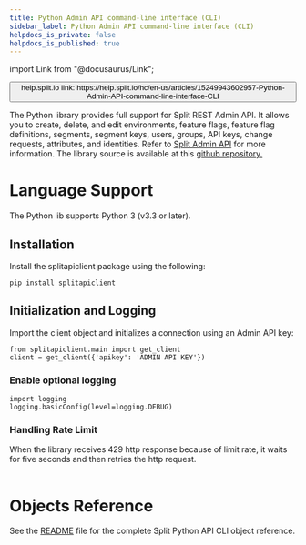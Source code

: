 ```yaml
---
title: Python Admin API command-line interface (CLI)
sidebar_label: Python Admin API command-line interface (CLI)
helpdocs_is_private: false
helpdocs_is_published: true
---
```


import Link from "@docusaurus/Link";

<p>
  <button style={{borderRadius:'8px', border:'1px', fontFamily:'Courier New', fontWeight:'800', textAlign:'left'}}> help.split.io link: https://help.split.io/hc/en-us/articles/15249943602957-Python-Admin-API-command-line-interface-CLI </button>
</p>

The Python library provides full support for Split REST Admin API. It allows you to create, delete, and edit environments, feature flags, feature flag definitions, segments, segment keys, users, groups, API keys, change requests, attributes, and identities. Refer to [Split Admin API](https://docs.split.io/reference/introduction) for more information. The library source is available at this [github repository.](https://github.com/splitio/python-api)

# Language Support
The Python lib supports Python 3 (v3.3 or later).

## Installation
Install the splitapiclient package using the following:

    pip install splitapiclient

## Initialization and Logging
Import the client object and initializes a connection using an Admin API key:

```
from splitapiclient.main import get_client  
client = get_client({'apikey': 'ADMIN API KEY'})
```

### Enable optional logging

```
import logging  
logging.basicConfig(level=logging.DEBUG)
```

### Handling Rate Limit 
When the library receives 429 http response because of limit rate, it waits for five seconds and then retries the http request.  
   
# Objects Reference

See the [README](https://github.com/splitio/python-api/blob/master/README.md) file for the complete Split Python API CLI object reference.